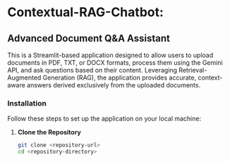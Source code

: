 # Contextual-RAG-Chatbot:

## Advanced Document Q&A Assistant

This is a Streamlit-based application designed to allow users to upload documents in PDF, TXT, or DOCX formats, process them using the Gemini API, and ask questions based on their content. Leveraging Retrieval-Augmented Generation (RAG), the application provides accurate, context-aware answers derived exclusively from the uploaded documents.

### Installation

Follow these steps to set up the application on your local machine:

1. **Clone the Repository**
   ```bash
   git clone <repository-url>
   cd <repository-directory>
